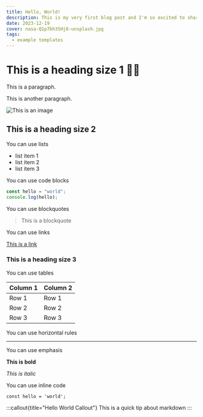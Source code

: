 ```yaml
---
title: Hello, World!
description: This is my very first blog post and I'm so excited to share it with you!
date: 2023-12-19
cover: nasa-Q1p7bh3SHj8-unsplash.jpg
tags:
  - example templates
---
```


# This is a heading size 1 👋🏻

This is a paragraph.

This is another paragraph.

![This is an image](/images/blog/nasa-Q1p7bh3SHj8-unsplash.jpg)

## This is a heading size 2

You can use lists

- list item 1
- list item 2
- list item 3

You can use code blocks

```js
const hello = "world";
console.log(hello);
```

You can use blockquotes

> This is a blockquote

You can use links

[This is a link](https://github.com/BrandonWingerAir)

### This is a heading size 3

You can use tables

| Column 1 | Column 2 |
| -------- | -------- |
| Row 1    | Row 1    |
| Row 2    | Row 2    |
| Row 3    | Row 3    |

You can use horizontal rules

---

You can use emphasis

**This is bold**

_This is italic_

You can use inline code

`const hello = 'world';`

:::callout{title="Hello World Callout"}
This is a quick tip about markdown
:::